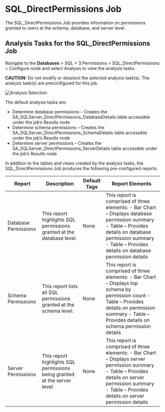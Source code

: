 # SQL_DirectPermissions Job

The SQL_DirectPermissions Job provides information on permissions granted to users at the schema,
database, and server level.

## Analysis Tasks for the SQL_DirectPermissions Job

Navigate to the **Databases** > SQL > 3.Permissions > SQL_DirectPermissions > Configure node and
select Analysis to view the analysis tasks.

**CAUTION:** Do not modify or deselect the selected analysis task(s). The analysis task(s) are
preconfigured for this job.

![Analysis Selection](/img/product_docs/accessanalyzer/11.6/solutions/databases/sql/permissions/sqljobgroup38.webp)

The default analysis tasks are:

- Determine database permissions – Creates the SA_SQLServer_DirectPermissions_DatabaseDetails table
  accessible under the job’s Results node
- Determine schema permissions – Creates the SA_SQLServer_DirectPermissions_SchemaDetails table
  accessible under the job’s Results node
- Determine server permissions – Creates the SA_SQLServer_DirectPermissions_ServerDetails table
  accessible under the job’s Results node

In addition to the tables and views created by the analysis tasks, the SQL_DirectPermissions Job
produces the following pre-configured reports.

| Report               | Description                                                               | Default Tags | Report Elements                                                                                                                                                                                                    |
| -------------------- | ------------------------------------------------------------------------- | ------------ | ------------------------------------------------------------------------------------------------------------------------------------------------------------------------------------------------------------------ |
| Database Permissions | This report highlights SQL permissions granted at the database level.     | None         | This report is comprised of three elements: - Bar Chart – Displays database permission summary - Table – Provides details on database permission summary - Table – Provides details on database permission details |
| Schema Permissions   | This report lists all SQL permissions granted at the schema level.        | None         | This report is comprised of three elements: - Bar Chart – Displays top schema by permission count - Table – Provides details on permission summary - Table – Provides details on schema permission details         |
| Server Permissions   | This report highlights SQL permissions being granted at the server level. | None         | This report is comprised of three elements: - Bar Chart – Displays server permission summary - Table – Provides details on server permission summary - Table – Provides details on server permission details       |
